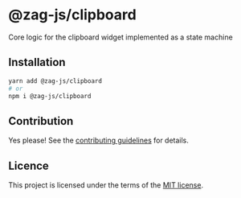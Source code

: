 # @zag-js/clipboard

Core logic for the clipboard widget implemented as a state machine

## Installation

```sh
yarn add @zag-js/clipboard
# or
npm i @zag-js/clipboard
```

## Contribution

Yes please! See the [contributing guidelines](https://github.com/chakra-ui/zag/blob/main/CONTRIBUTING.md) for details.

## Licence

This project is licensed under the terms of the [MIT license](https://github.com/chakra-ui/zag/blob/main/LICENSE).
